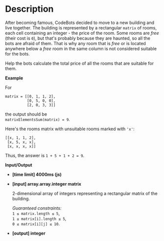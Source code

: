 # Description
After becoming famous, CodeBots decided to move to a new building and live together. The building is represented by a rectangular `matrix` of rooms, each cell containing an integer - the price of the room. Some rooms are _free_ (their cost is `0`), but that's probably because they are haunted, so all the bots are afraid of them. That is why any room that is _free_ or is located anywhere below a _free_ room in the same column is not considered suitable for the bots.

Help the bots calculate the total price of all the rooms that are suitable for them.

**Example**

For

    matrix = [[0, 1, 1, 2], 
              [0, 5, 0, 0], 
              [2, 0, 3, 3]]

the output should be  
`matrixElementsSum(matrix) = 9`.

Here's the rooms matrix with unsuitable rooms marked with `'x'`:

    [[x, 1, 1, 2], 
     [x, 5, x, x], 
     [x, x, x, x]]

Thus, the answer is `1 + 5 + 1 + 2 = 9`.

**Input/Output**

*   **[time limit] 4000ms (js)**

*   **[input] array.array.integer matrix**

    2-dimensional array of integers representing a rectangular matrix of the building.

    _Guaranteed constraints:_  
    `1 ≤ matrix.length ≤ 5`,  
    `1 ≤ matrix[i].length ≤ 5`,  
    `0 ≤ matrix[i][j] ≤ 10`.

*   **[output] integer**
